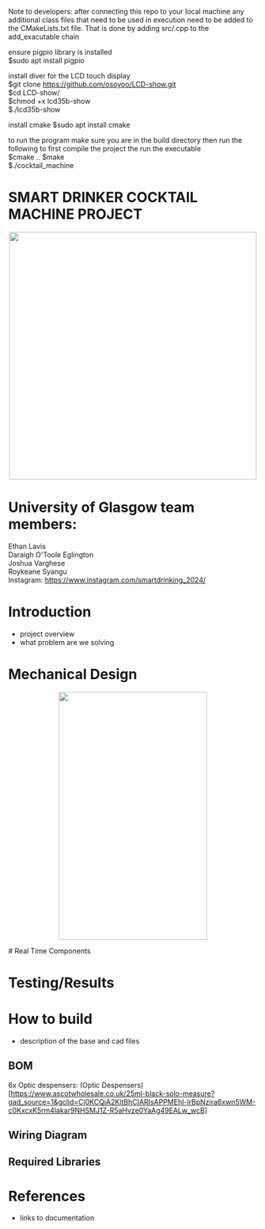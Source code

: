 Note to developers: after connecting this repo to your local machine any additional 
class files that need to be used in execution need to be added to the CMakeLists.txt file. That is done by adding 
src/<filename>.cpp to the add_exacutable chain

ensure pigpio library is installed  
$sudo apt install pigpio  

install diver for the LCD touch display  
$git clone https://github.com/osoyoo/LCD-show.git  
$cd LCD-show/  
$chmod +x lcd35b-show  
$./lcd35b-show  

install cmake
$sudo apt install cmake


to run the program make sure you are in the build directory then run the following to first compile the project the run the executable  
$cmake ..
$make  
$./cocktail_machine  
  


# SMART DRINKER COCKTAIL MACHINE PROJECT  
<p align="center">
  <img src="https://github.com/CymruLavis/embedded_systems_team_project/assets/117460546/ada58828-ce8b-49c5-b7a1-eae68de5f26a" width="500" height="500" />
</p>

# University of Glasgow team members:
Ethan Lavis  
Daraigh O'Toole Eglington  
Joshua Varghese  
Roykeane Syangu  
Instagram: https://www.instagram.com/smartdrinking_2024/

# Introduction
- project overview
- what problem are we solving
# Mechanical Design
<p align="center">
  <img src="https://github.com/CymruLavis/embedded_systems_team_project/assets/117460546/9f9864b9-6a9f-4e1d-8966-a4f2ba2529d1" width="300" height="500" />
</p>
# Real Time Components

# Testing/Results

# How to build
- description of the base and cad files
## BOM
6x Optic despensers: (Optic Despensers)[https://www.ascotwholesale.co.uk/25ml-black-solo-measure?gad_source=1&gclid=Cj0KCQiA2KitBhCIARIsAPPMEhI-lrBpNzira6xwn5WM-c0KxcxK5rm4lakar9NHSMJ1Z-R5aHvze0YaAg49EALw_wcB]
## Wiring Diagram
## Required Libraries



# References
- links to documentation

